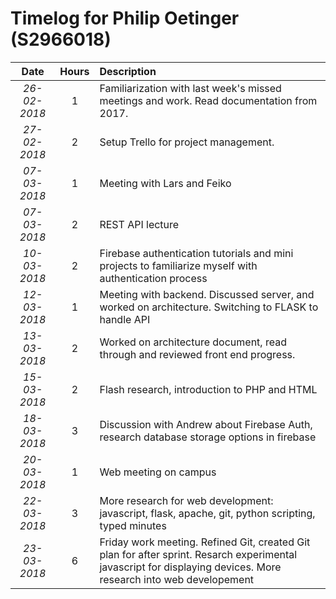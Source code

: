 # Timelog for Philip Oetinger (S2966018)

| Date         |   Hours     | Description                                                                                                        |
| :---:        |       :---: | :---                                                                                                               |
| *26-02-2018* | 1 | Familiarization with last week's missed meetings and work. Read documentation from 2017.                                     |
| *27-02-2018* | 2 | Setup Trello for project management. 
| *07-03-2018* | 1 | Meeting with Lars and Feiko
| *07-03-2018* | 2 | REST API lecture                                                                                        |
| *10-03-2018* | 2 | Firebase authentication tutorials and mini projects to familiarize myself with authentication process|
| *12-03-2018* | 1 | Meeting with backend. Discussed server, and worked on architecture. Switching to FLASK to handle API|
| *13-03-2018* | 2 | Worked on architecture document, read through and reviewed front end progress. |
| *15-03-2018* | 2 | Flash research, introduction to PHP and HTML
| *18-03-2018* | 3 | Discussion with Andrew about Firebase Auth, research database storage options in firebase|
| *20-03-2018* | 1 | Web meeting on campus
| *22-03-2018* | 3 | More research for web development: javascript, flask, apache, git, python scripting, typed minutes|
| *23-03-2018* | 6 | Friday work meeting. Refined Git, created Git plan for after sprint. Resarch experimental javascript for displaying devices. More research into web developement|
